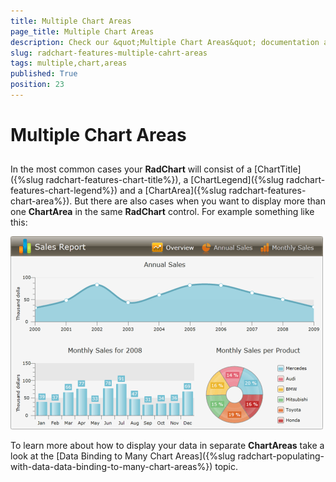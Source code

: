```yaml
---
title: Multiple Chart Areas
page_title: Multiple Chart Areas
description: Check our &quot;Multiple Chart Areas&quot; documentation article for the RadChart {{ site.framework_name }} control.
slug: radchart-features-multiple-cahrt-areas
tags: multiple,chart,areas
published: True
position: 23
---
```


# Multiple Chart Areas



## 

In the most common cases your __RadChart__ will consist of a [ChartTitle]({%slug radchart-features-chart-title%}), a [ChartLegend]({%slug radchart-features-chart-legend%}) and a [ChartArea]({%slug radchart-features-chart-area%}). But there are also cases when you want to display more than one __ChartArea__ in the same __RadChart__ control. For example something like this:

![WPF RadChart Multiple Chart Areas](images/RadChart_Multiple_ChartAreas_01.png)

To learn more about how to display your data in separate __ChartAreas__ take a look at the [Data Binding to Many Chart Areas]({%slug radchart-populating-with-data-data-binding-to-many-chart-areas%}) topic.
